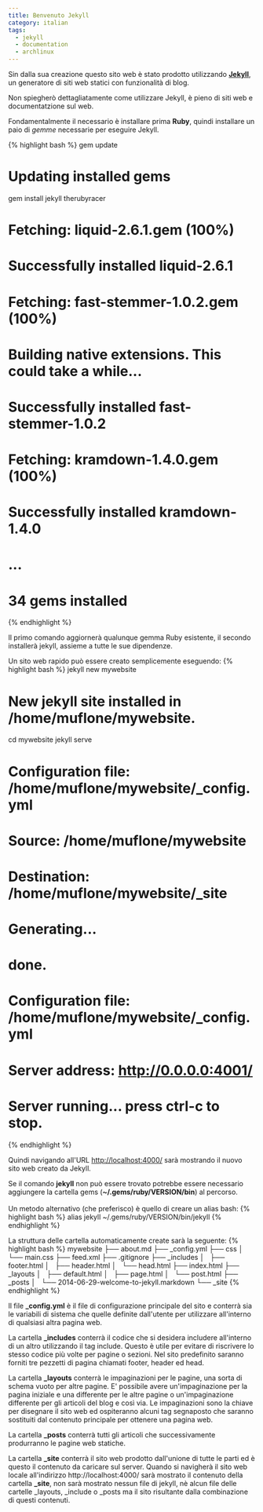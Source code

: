 ```yaml
---
title: Benvenuto Jekyll
category: italian
tags:
  - jekyll
  - documentation
  - archlinux
---
```


Sin dalla sua creazione questo sito web &egrave; stato prodotto utilizzando
[**Jekyll**](http://jekyllrb.com), un generatore di siti web statici con
funzionalit&agrave; di blog.

Non spiegher&ograve; dettagliatamente come utilizzare Jekyll, &egrave; pieno di
siti web e documentatzione sul web.

Fondamentalmente il necessario &egrave; installare prima **Ruby**, quindi
installare un paio di *gemme* necessarie per eseguire Jekyll.

{% highlight bash %}
gem update
# Updating installed gems
gem install jekyll therubyracer
# Fetching: liquid-2.6.1.gem (100%)
# Successfully installed liquid-2.6.1
# Fetching: fast-stemmer-1.0.2.gem (100%)
# Building native extensions.  This could take a while...
# Successfully installed fast-stemmer-1.0.2
# Fetching: kramdown-1.4.0.gem (100%)
# Successfully installed kramdown-1.4.0
# ...
# 34 gems installed
{% endhighlight %}

Il primo comando aggiorner&agrave; qualunque gemma Ruby esistente, il secondo
installer&agrave; jekyll, assieme a tutte le sue dipendenze.

Un sito web rapido pu&ograve; essere creato semplicemente eseguendo:
{% highlight bash %}
jekyll new mywebsite
# New jekyll site installed in /home/muflone/mywebsite.
cd mywebsite
jekyll serve
# Configuration file: /home/muflone/mywebsite/_config.yml
#             Source: /home/muflone/mywebsite
#        Destination: /home/muflone/mywebsite/_site
#       Generating... 
#                     done.
# Configuration file: /home/muflone/mywebsite/_config.yml
#     Server address: http://0.0.0.0:4001/
#   Server running... press ctrl-c to stop.
{% endhighlight %}

Quindi navigando all'URL [http://localhost:4000/](http://localhost:4000/) 
sar&agrave; mostrando il nuovo sito web creato da Jekyll.

<div class="warning-it">Se il comando <strong>jekyll</strong> non pu&ograve; essere
trovato potrebbe essere necessario aggiungere la cartella gems
(<strong>~/.gems/ruby/VERSION/bin</strong>) al percorso.</div>

<div>&nbsp;</div>

<div class="tip-it">Un metodo alternativo (che preferisco) &egrave; quello di
creare un alias bash:
{% highlight bash %}
alias jekyll ~/.gems/ruby/VERSION/bin/jekyll
{% endhighlight %}
</div>

La struttura delle cartella automaticamente create sar&agrave; la seguente:
{% highlight bash %}
mywebsite
├── about.md
├── _config.yml
├── css
│   └── main.css
├── feed.xml
├── .gitignore
├── _includes
│   ├── footer.html
│   ├── header.html
│   └── head.html
├── index.html
├── _layouts
│   ├── default.html
│   ├── page.html
│   └── post.html
├── _posts
│   └── 2014-06-29-welcome-to-jekyll.markdown
└── _site
{% endhighlight %}

Il file **_config.yml** &egrave; il file di configurazione principale del
sito e conterr&agrave; sia le variabili di sistema che quelle definite
dall'utente per utilizzare all'interno di qualsiasi altra pagina web.

La cartella **_includes** conterr&agrave; il codice che si desidera includere
all'interno di un altro utilizzando il tag include. Questo &egrave; utile per
evitare di riscrivere lo stesso codice pi&ugrave; volte per pagine o sezioni.
Nel sito predefinito saranno forniti tre pezzetti di pagina chiamati footer,
header ed head.

La cartella **_layouts** conterr&agrave; le impaginazioni per le pagine, una
sorta di schema vuoto per altre pagine. E' possibile avere un'impaginazione per
la pagina iniziale e una differente per le altre pagine o un'impaginazione
differente per gli articoli del blog e cos&igrave; via.
Le impaginazioni sono la chiave per disegnare il sito web ed ospiteranno alcuni
tag segnaposto che saranno sostituiti dal contenuto principale per ottenere
una pagina web.

La cartella **_posts** conterr&agrave; tutti gli articoli che successivamente
produrranno le pagine web statiche.

La cartella **_site** conterr&agrave; il sito web prodotto dall'unione di tutte
le parti ed &egrave; questo il contenuto da caricare sul server.
Quando si navigher&agrave; il sito web locale all'indirizzo http://localhost:4000/
sar&agrave; mostrato il contenuto della cartella **_site**, non sar&agrave;
mostrato nessun file di jekyll, n&egrave; alcun file delle cartelle _layouts,
_include o _posts ma il sito risultante dalla combinazione di questi contenuti.